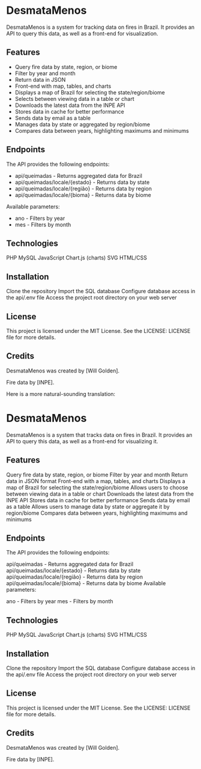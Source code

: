 
# DesmataMenos

DesmataMenos is a system for tracking data on fires in Brazil. It provides an API to query this data, as well as a front-end for visualization.

## Features

- Query fire data by state, region, or biome
- Filter by year and month
- Return data in JSON
- Front-end with map, tables, and charts
- Displays a map of Brazil for selecting the state/region/biome
- Selects between viewing data in a table or chart
- Downloads the latest data from the INPE API
- Stores data in cache for better performance
- Sends data by email as a table
- Manages data by state or aggregated by region/biome
- Compares data between years, highlighting maximums and minimums

## Endpoints

The API provides the following endpoints:

- api/queimadas - Returns aggregated data for Brazil
- api/queimadas/locale/{estado} - Returns data by state
- api/queimadas/locale/{região} - Returns data by region
- api/queimadas/locale/{bioma} - Returns data by biome

Available parameters:

- ano - Filters by year
- mes - Filters by month

## Technologies

PHP
MySQL
JavaScript
Chart.js (charts)
SVG
HTML/CSS
## Installation

Clone the repository
Import the SQL database
Configure database access in the api/.env file
Access the project root directory on your web server
## License

This project is licensed under the MIT License. See the LICENSE: LICENSE file for more details.

## Credits

DesmataMenos was created by [Will Golden].

Fire data by [INPE].

Here is a more natural-sounding translation:

# DesmataMenos

DesmataMenos is a system that tracks data on fires in Brazil. It provides an API to query this data, as well as a front-end for visualizing it.

## Features

Query fire data by state, region, or biome
Filter by year and month
Return data in JSON format
Front-end with a map, tables, and charts
Displays a map of Brazil for selecting the state/region/biome
Allows users to choose between viewing data in a table or chart
Downloads the latest data from the INPE API
Stores data in cache for better performance
Sends data by email as a table
Allows users to manage data by state or aggregate it by region/biome
Compares data between years, highlighting maximums and minimums
## Endpoints

The API provides the following endpoints:

api/queimadas - Returns aggregated data for Brazil
api/queimadas/locale/{estado} - Returns data by state
api/queimadas/locale/{região} - Returns data by region
api/queimadas/locale/{bioma} - Returns data by biome
Available parameters:

ano - Filters by year
mes - Filters by month
## Technologies

PHP
MySQL
JavaScript
Chart.js (charts)
SVG
HTML/CSS
## Installation

Clone the repository
Import the SQL database
Configure database access in the api/.env file
Access the project root directory on your web server
## License

This project is licensed under the MIT License. See the LICENSE: LICENSE file for more details.

## Credits

DesmataMenos was created by [Will Golden].

Fire data by [INPE].
